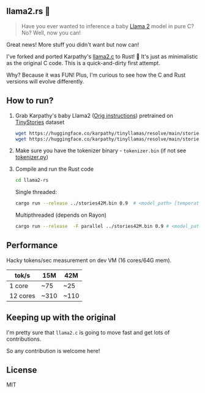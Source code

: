 
## llama2.rs 🦀

> Have you ever wanted to inference a baby [Llama 2](https://ai.meta.com/llama/) model in pure C? No? Well, now you can!

Great news! More stuff you didn't want but now can!

I've forked and ported Karpathy's [llama2.c](https://github.com/karpathy/llama2.c) to Rust! 🦀 It's just as minimalistic as the original C code.
This is a quick-and-dirty first attempt.

Why? Because it was FUN! Plus, I'm curious to see how the C and Rust versions will evolve differently.

## How to run?
1. Grab Karpathy's baby Llama2 ([Orig instructions](https://github.com/karpathy/llama2.c#feel-the-magic)) pretrained on [TinyStories](https://huggingface.co/datasets/roneneldan/TinyStories) dataset 

    ```bash
    wget https://huggingface.co/karpathy/tinyllamas/resolve/main/stories15M.bin
    wget https://huggingface.co/karpathy/tinyllamas/resolve/main/stories42M.bin
    ```
2. Make sure you have the tokenizer binary - `tokenizer.bin` (if not see [tokenizer.py](tokenizer.py))
3. Compile and run the Rust code
    ```bash
    cd llama2-rs
    ```
    Single threaded:
    ```bash
    cargo run --release ../stories42M.bin 0.9  # <model_path> [temperature]
    ```

    Multipthreaded (depends on Rayon)
    ```bash
    cargo run --release  -F parallel ../stories42M.bin 0.9 # <model_path> [temperature]
    ```

## Performance

Hacky tokens/sec measurement on dev VM (16 cores/64G mem).

|    tok/s   | 15M | 42M |
|-------|-----|-----|
| 1 core|  ~75|   ~25   |
| 12 cores |  ~310   |  ~110   |



## Keeping up with the original
I'm pretty sure that `llama2.c` is going to move fast and get lots of contributions. 

So any contribution is welcome here!


## License
MIT
